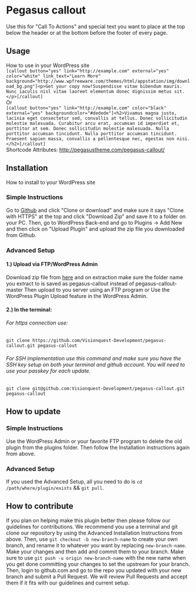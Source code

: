 # Pegasus callout
Use this for "Call To Actions" and special text you want to place at the top below the header or at the bottom before the footer of every page. 

## Usage
How to use in your WordPress site<br>
`[callout button="yes" link="http://example.com" external="yes" color="white" link_text="Learn More" background="http://www.wpfreeware.com/themes/html/appstation/img/download_bg.png"]<p>Get your copy now!Suspendisse vitae bibendum mauris. Nunc iaculis nisl vitae laoreet elementum donec dignissim metus sit.</p>[/callout]`<br>
Or<br>
`[callout button="yes" link="http://example.com" color="black" external="yes" backgroundcolor="#dedede"]<h2>Vivamus magna justo, lacinia eget consectetur sed, convallis at tellus. Donec sollicitudin molestie malesuada. Curabitur arcu erat, accumsan id imperdiet et, porttitor at sem. Donec sollicitudin molestie malesuada. Nulla porttitor accumsan tincidunt. Nulla porttitor accumsan tincidunt. Praesent sapien massa, convallis a pellentesque nec, egestas non nisi.</h2>[/callout]`<br>
Shortcode Attributes: http://pegasustheme.com/pegasus-callout/


## Installation
How to install to your WordPress site

### Simple Instructions 
Go to [Github](https://github.com/Visionquest-Development/pegasus-callout "Github") and click "Clone or download" and make sure it says "Clone with HTTPS" at the top and click "Download Zip" and save it to a folder on your PC. Then, go to WordPress Back-end and go to Plugins -> Add New and then click on "Upload Plugin" and upload the zip file you downloaded from Github.

### Advanced Setup 
#### 1.) Upload via FTP/WordPress Admin<br>
Download zip file from [here](https://github.com/Visionquest-Development/pegasus-callout/archive/master.zip "Github") and on extraction make sure the folder name you extract to is saved as pegasus-callout instead of pegasus-callout-master
Then upload to you server using an FTP program or Use the WordPress Plugin Upload feature in the WordPress Admin.<br>
#### 2.) In the terminal:
###### For https connection use:
`git clone https://github.com/Visionquest-Development/pegasus-callout.git pegasus-callout`

###### For SSH implementation use this command and make sure you have the SSH key setup on both your terminal and github account. You will need to use your passkey for each update.
`git clone git@github.com:Visionquest-Development/pegasus-callout.git pegasus-callout`



## How to update
### Simple Instructions
Use the WordPress Admin or your favorite FTP program to delete the old plugin from the plugins folder. Then follow the Installation instructions again from above.

### Advanced Setup 
If you used the Advanced Setup, all you need to do is `cd /path/where/plugin/exists` && `git pull`.


## How to contribute
If you plan on helping make this plugin better then please follow our guidelines for contributions. We recommend you use a terminal and git clone our repository by using the Advanced Installation Instructions from above. Then, use `git checkout -b new-branch-name` to create your own branch, and rename it to whatever you want by replacing `new-branch-name`. Make your changes and then add and commit them to your branch. Make sure to use `git push -u origin new-branch-name` with the new name when you get done committing your changes to set the upstream for your branch. Then, login to github.com and go to the repo you updated with your new branch and submit a Pull Request. We will review Pull Requests and accept them if it fits with our guidelines and current setup.



